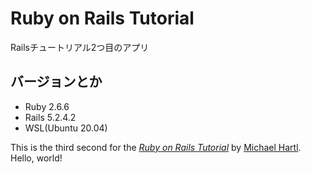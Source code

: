 # Ruby on Rails Tutorial
Railsチュートリアル2つ目のアプリ
## バージョンとか
* Ruby 2.6.6
* Rails 5.2.4.2
* WSL(Ubuntu 20.04)

This is the third second for the
[*Ruby on Rails Tutorial*](https://railstutorial.jp/)
by [Michael Hartl](http://www.michaelhartl.com/). Hello, world!
